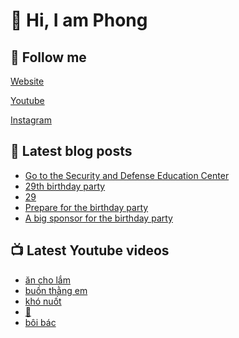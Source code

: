 # 👋 Hi, I am Phong

## 🔗 Follow me

[Website](https://phongever.xyz "Website")

[Youtube](https://www.youtube.com/@phongever "Youtube")

[Instagram](https://www.instagram.com/phongever "Instagram")

## 📝 Latest blog posts

<!-- BLOG-POST-LIST:START -->
- [Go to the Security and Defense Education Center](https://phongever.xyz/blog/go-to-the-security-and-defense-education-center/)
- [29th birthday party](https://phongever.xyz/blog/29th-birthday-party/)
- [29](https://phongever.xyz/blog/29/)
- [Prepare for the birthday party](https://phongever.xyz/blog/prepare-for-the-birthday-party/)
- [A big sponsor for the birthday party](https://phongever.xyz/blog/a-big-sponsor-for-the-birthday-party/)
<!-- BLOG-POST-LIST:END -->

## 📺 Latest Youtube videos

<!-- YOUTUBE-VIDEO-LIST:START -->
- [ăn cho lắm](https://www.youtube.com/shorts/a-Q9d3phA6k)
- [buồn thằng em](https://www.youtube.com/shorts/vWiprWpVagk)
- [khó nuốt](https://www.youtube.com/shorts/ufcuNtPpSf4)
- [💋](https://www.youtube.com/shorts/_onrXLIx-KM)
- [bôi bác](https://www.youtube.com/shorts/afos8h8Ett8)
<!-- YOUTUBE-VIDEO-LIST:END -->

